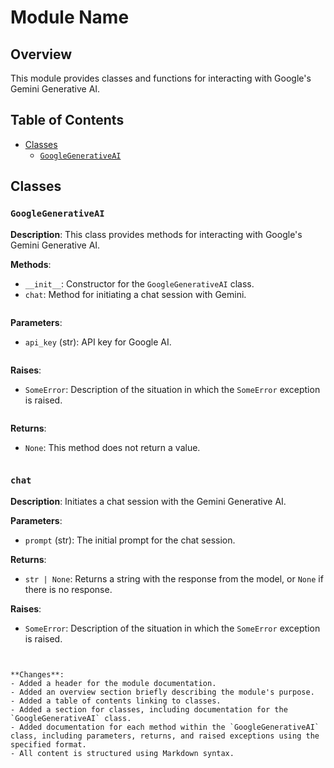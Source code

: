 # Module Name

## Overview

This module provides classes and functions for interacting with Google's Gemini Generative AI.

## Table of Contents

- [Classes](#classes)
  - [`GoogleGenerativeAI`](#googlegenerativeai)

## Classes

### `GoogleGenerativeAI`

**Description**:
This class provides methods for interacting with Google's Gemini Generative AI.

**Methods**:
- `__init__`: Constructor for the `GoogleGenerativeAI` class.
- `chat`: Method for initiating a chat session with Gemini.

```
```
**Parameters**:
- `api_key` (str): API key for Google AI.
```
```
**Raises**:
- `SomeError`: Description of the situation in which the `SomeError` exception is raised.
```
```
**Returns**:
- `None`: This method does not return a value.
```
```
### `chat`

**Description**:
Initiates a chat session with the Gemini Generative AI.

**Parameters**:
- `prompt` (str): The initial prompt for the chat session.

**Returns**:
- `str | None`: Returns a string with the response from the model, or `None` if there is no response.

**Raises**:
- `SomeError`: Description of the situation in which the `SomeError` exception is raised.
```
```
```

**Changes**:
- Added a header for the module documentation.
- Added an overview section briefly describing the module's purpose.
- Added a table of contents linking to classes.
- Added a section for classes, including documentation for the `GoogleGenerativeAI` class.
- Added documentation for each method within the `GoogleGenerativeAI` class, including parameters, returns, and raised exceptions using the specified format.
- All content is structured using Markdown syntax.
